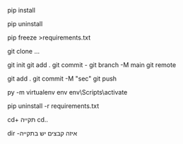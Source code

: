 pip install

pip uninstall

pip freeze >requirements.txt

git clone ...

git init
git add .
git commit -
git branch -M main
git remote

git add .
git commit -M "sec"
git push


py -m virtualenv env
env\Scripts\activate

pip uninstall -r requirements.txt

cd+ תקייה
cd..

dir -איזה קבצים יש בתקייה